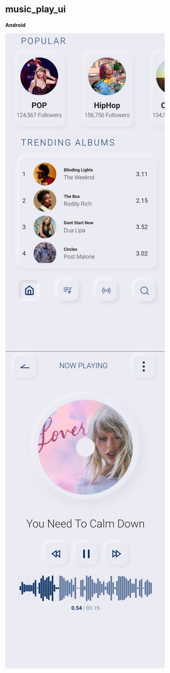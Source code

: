 # music_play_ui


### Android
![](https://github.com/chirag-goel360/MusicAppUI/blob/main/android1.jpg)
![](https://github.com/chirag-goel360/MusicAppUI/blob/main/android2.jpg)